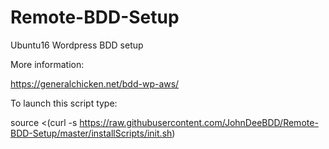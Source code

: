 # Remote-BDD-Setup

Ubuntu16 Wordpress BDD setup

More information:

https://generalchicken.net/bdd-wp-aws/

To launch this script type:

source <(curl -s https://raw.githubusercontent.com/JohnDeeBDD/Remote-BDD-Setup/master/installScripts/init.sh)

